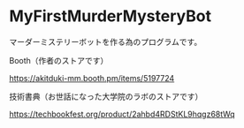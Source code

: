 # MyFirstMurderMysteryBot
マーダーミステリーボットを作る為のプログラムです。

Booth（作者のストアです）

https://akitduki-mm.booth.pm/items/5197724

技術書典（お世話になった大学院のラボのストアです）

https://techbookfest.org/product/2ahbd4RDStKL9hqgz68tWq
